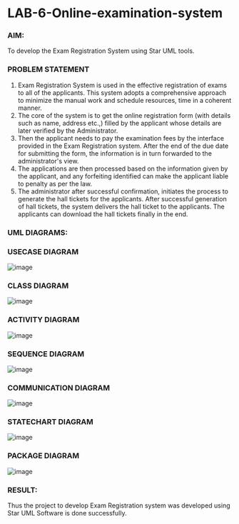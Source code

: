 # LAB-6-Online-examination-system
### AIM:
To develop the Exam Registration System using Star UML tools.
### PROBLEM STATEMENT
1. Exam Registration System is used in the effective registration of exams to all of the
applicants. This system adopts a comprehensive approach to minimize the manual work and
schedule resources, time in a coherent manner.
2. The core of the system is to get the online registration form (with details such as name,
address etc.,) filled by the applicant whose details are later verified by the Administrator.
3. Then the applicant needs to pay the examination fees by the interface provided in the
Exam Registration system. After the end of the due date for submitting the form, the
information is in turn forwarded to the administrator's view.
4. The applications are then processed based on the information given by the applicant,
and any forfeiting identified can make the applicant liable to penalty as per the law.
5. The administrator after successful confirmation, initiates the process to generate the
hall tickets for the applicants. After successful generation of hall tickets, the system delivers
the hall ticket to the applicants. The applicants can download the hall tickets finally in the end.
### UML DIAGRAMS:

### USECASE DIAGRAM
![image](https://github.com/23012653/LAB-6-Online-examination-system/assets/150777517/ee14c4b0-457f-43f4-aa1f-199c23457497)

### CLASS DIAGRAM
![image](https://github.com/23012653/LAB-6-Online-examination-system/assets/150777517/0f8b1078-3755-4bc3-87cc-e710686056d9)

### ACTIVITY DIAGRAM
![image](https://github.com/23012653/LAB-6-Online-examination-system/assets/150777517/014fa996-7053-448b-9048-721b2a8becc6)

### SEQUENCE DIAGRAM
![image](https://github.com/23012653/LAB-6-Online-examination-system/assets/150777517/ef440bdc-19f5-4102-9e27-6cddd0baa549)

### COMMUNICATION DIAGRAM
![image](https://github.com/23012653/LAB-6-Online-examination-system/assets/150777517/b8c99048-e63d-47fe-ab8d-25874b7bdb12)

### STATECHART DIAGRAM
![image](https://github.com/23012653/LAB-6-Online-examination-system/assets/150777517/aaeae736-4e79-45a3-8e9e-fe5a21686d09)

### PACKAGE DIAGRAM
![image](https://github.com/23012653/LAB-6-Online-examination-system/assets/150777517/8852e3eb-8cac-4c2f-b192-07b52dd4f031)



### RESULT:
Thus the project to develop Exam Registration system was developed using Star UML
Software is done successfully.
